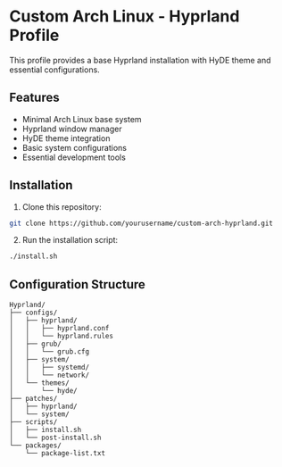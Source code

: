 # Custom Arch Linux - Hyprland Profile

This profile provides a base Hyprland installation with HyDE theme and essential configurations.

## Features

- Minimal Arch Linux base system
- Hyprland window manager
- HyDE theme integration
- Basic system configurations
- Essential development tools

## Installation

1. Clone this repository:
```bash
git clone https://github.com/yourusername/custom-arch-hyprland.git
```

2. Run the installation script:
```bash
./install.sh
```

## Configuration Structure

```
Hyprland/
├── configs/
│   ├── hyprland/
│   │   ├── hyprland.conf
│   │   └── hyprland.rules
│   ├── grub/
│   │   └── grub.cfg
│   ├── system/
│   │   ├── systemd/
│   │   └── network/
│   └── themes/
│       └── hyde/
├── patches/
│   ├── hyprland/
│   └── system/
├── scripts/
│   ├── install.sh
│   └── post-install.sh
└── packages/
    └── package-list.txt
```
